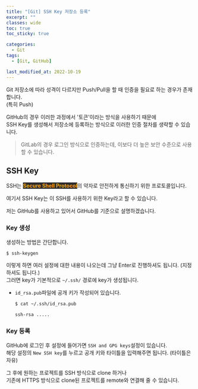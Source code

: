 ```yaml
---
title: "[Git] SSH Key 저장소 등록"
excerpt: ""
classes: wide
toc: true
toc_sticky: true

categories:
  - Git
tags:
  - [Git, GitHub]

last_modified_at: 2022-10-19
---
```


Git 저장소에 따라 성격이 다르지만 Push/Pull을 할 때 인증을 필요로 하는 경우가 존재합니다.    
(특히 Push)

GitHub의 경우 이러한 과정에서 '토큰'이라는 방식을 사용하기 때문에   
SSH Key를 생성해서 저장소에 등록하는 방식으로 이러한 인증 절차를 생략할 수 있습니다.

> GitLab의 경우 로그인 방식으로 인증하는데, 이보다 더 높은 보안 수준으로 사용할 수 있습니다.

## SSH Key

SSH는 <mark style = "background-color: #2e2e2e; color: orange; font-weight: bold;">Secure Shell Protocol</mark>의 약자로 안전하게 통신하기 위한 프로토콜입니다.

여기서 SSH Key는 이 SSH를 사용하기 위한 Key라고 할 수 있습니다.

저는 GitHub를 사용하고 있어서 GitHub를 기준으로 설명하겠습니다.

### Key 생성

생성하는 방법은 간단합니다.

```bash
$ ssh-keygen
```

이렇게 하면 여러 설정에 대한 내용이 나오는데 그냥 Enter로 진행하셔도 됩니다. (지정하셔도 됩니다.)   
그러면 key가 기본적으로 ```~/.ssh/``` 경로에 key가 생성됩니다.

* `id_rsa.pub`파일에 공개 키가 작성되어 있습니다.
  ```bash
  $ cat ~/.ssh/id_rsa.pub

  ssh-rsa .....
  ```

### Key 등록

GitHub에 로그인 후 설정에 들어가면 `SSH and GPG keys`설정이 있습니다.   
해당 설정의 `New SSH key`를 누르고 공개 키와 타이틀을 입력해주면 됩니다. (타이틀은 자유)

그 후에 원하는 프로젝트를 SSH 방식으로 clone 하거나   
기존에 HTTPS 방식으로 clone된 프로젝트를 remote와 연결해 줄 수 있습니다.